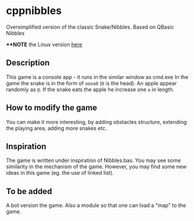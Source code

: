 # cppnibbles
Oversimplified version of the classic Snake/Nibbles. Based on QBasic Nibbles

__**NOTE__ the Linux version [here](https://github.com/vinhtran99/nibbles)

Description
-----------

This game is a console app - it runs in the similar window as cmd.exe
In the game the snake is in the form of  `oooo0` (`0` is the head). An apple appear randomly as `@`. If the snake eats the apple he increase one `o` in length.

How to modify the game
----------------------

You can make it more interesting, by adding obstacles structure, extending the playing area, adding more snakes etc.

Inspiration 
-----------

The game is written under inspiration of Nibbles.bas. You may see some similarity in the mechanism of the game. However, you may find some new ideas in this game (eg. the use of linked list).

To be added
-----------

A bot version the game. Also a module so that one can load a "map" to the game.
